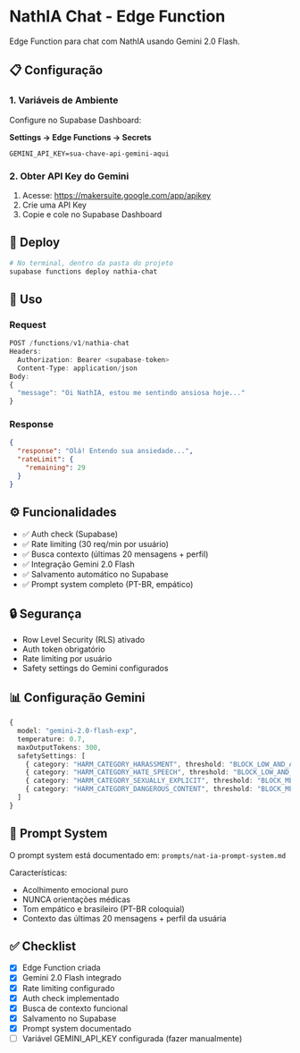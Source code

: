 # NathIA Chat - Edge Function

Edge Function para chat com NathIA usando Gemini 2.0 Flash.

## 📋 Configuração

### 1. Variáveis de Ambiente

Configure no Supabase Dashboard:

**Settings → Edge Functions → Secrets**

```
GEMINI_API_KEY=sua-chave-api-gemini-aqui
```

### 2. Obter API Key do Gemini

1. Acesse: https://makersuite.google.com/app/apikey
2. Crie uma API Key
3. Copie e cole no Supabase Dashboard

## 🚀 Deploy

```bash
# No terminal, dentro da pasta do projeto
supabase functions deploy nathia-chat
```

## 📝 Uso

### Request

```typescript
POST /functions/v1/nathia-chat
Headers:
  Authorization: Bearer <supabase-token>
  Content-Type: application/json
Body:
{
  "message": "Oi NathIA, estou me sentindo ansiosa hoje..."
}
```

### Response

```json
{
  "response": "Olá! Entendo sua ansiedade...",
  "rateLimit": {
    "remaining": 29
  }
}
```

## ⚙️ Funcionalidades

- ✅ Auth check (Supabase)
- ✅ Rate limiting (30 req/min por usuário)
- ✅ Busca contexto (últimas 20 mensagens + perfil)
- ✅ Integração Gemini 2.0 Flash
- ✅ Salvamento automático no Supabase
- ✅ Prompt system completo (PT-BR, empático)

## 🔒 Segurança

- Row Level Security (RLS) ativado
- Auth token obrigatório
- Rate limiting por usuário
- Safety settings do Gemini configurados

## 📊 Configuração Gemini

```typescript
{
  model: "gemini-2.0-flash-exp",
  temperature: 0.7,
  maxOutputTokens: 300,
  safetySettings: [
    { category: "HARM_CATEGORY_HARASSMENT", threshold: "BLOCK_LOW_AND_ABOVE" },
    { category: "HARM_CATEGORY_HATE_SPEECH", threshold: "BLOCK_LOW_AND_ABOVE" },
    { category: "HARM_CATEGORY_SEXUALLY_EXPLICIT", threshold: "BLOCK_MEDIUM_AND_ABOVE" },
    { category: "HARM_CATEGORY_DANGEROUS_CONTENT", threshold: "BLOCK_MEDIUM_AND_ABOVE" }
  ]
}
```

## 🎯 Prompt System

O prompt system está documentado em: `prompts/nat-ia-prompt-system.md`

Características:
- Acolhimento emocional puro
- NUNCA orientações médicas
- Tom empático e brasileiro (PT-BR coloquial)
- Contexto das últimas 20 mensagens + perfil da usuária

## ✅ Checklist

- [x] Edge Function criada
- [x] Gemini 2.0 Flash integrado
- [x] Rate limiting configurado
- [x] Auth check implementado
- [x] Busca de contexto funcional
- [x] Salvamento no Supabase
- [x] Prompt system documentado
- [ ] Variável GEMINI_API_KEY configurada (fazer manualmente)
